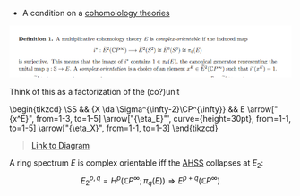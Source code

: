 - A condition on a [cohomolology theories](cohomolology%20theories.md)

![](attachments/Pasted%20image%2020210511201541.png)

Think of this as a factorization of the (co?)unit

\begin{tikzcd}
	\SS && {X \da \Sigma^{\infty-2}\CP^{\infty}} && E
	\arrow["{x^E}", from=1-3, to=1-5]
	\arrow["{\eta_E}"', curve={height=30pt}, from=1-1, to=1-5]
	\arrow["{\eta_X}", from=1-1, to=1-3]
\end{tikzcd}

> [Link to Diagram](https://q.uiver.app/?q=WzAsMyxbMCwwLCJcXFNTIl0sWzIsMCwiWCBcXGRhIFxcU2lnbWFee1xcaW5mdHktMn1cXENQXntcXGluZnR5fSJdLFs0LDAsIkUiXSxbMSwyLCJ4XkUiXSxbMCwyLCJcXGV0YV9FIiwyLHsiY3VydmUiOjV9XSxbMCwxLCJcXGV0YV9YIl1d)

A ring spectrum $E$ is complex orientable iff the [AHSS](Atiyah%20Hirzebruch%20spectral%20sequence.md) collapses at $E_2$:
$$
E_{2}^{p, q}=H^{p}\left(\mathbb{C} P^{\infty} ; \pi_{q}(E)\right) \Longrightarrow E^{p+q}\left(\mathbb{C} P^{\infty}\right)
$$